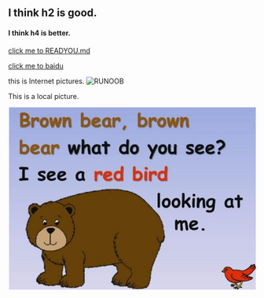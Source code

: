 ## I think h2 is good.

#### I think h4 is better.

[click me to READYOU.md](READYOU.md)

[click me to baidu](https://www.baidu.com/)

this is Internet pictures.
![RUNOOB ](https://gimg2.baidu.com/image_search/src=http%3A%2F%2Fp7.qhimg.com%2Ft010807f71ef57bb708.jpg&refer=http%3A%2F%2Fp7.qhimg.com&app=2002&size=f9999,10000&q=a80&n=0&g=0n&fmt=jpeg?sec=1622022701&t=616b9115bdd73b2cb7c2eb57c6f4bc56)

This is a local picture.

![imge](1.png)


